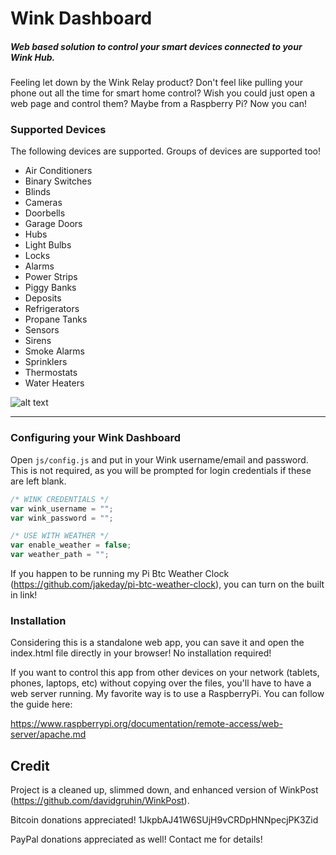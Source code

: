 # Wink Dashboard
##### Web based solution to control your smart devices connected to your Wink Hub.

Feeling let down by the Wink Relay product? Don't feel like pulling your phone out all the time for smart home control? Wish you could just open a web page and control them? Maybe from a Raspberry Pi? Now you can!

### Supported Devices

The following devices are supported. Groups of devices are supported too!

* Air Conditioners
* Binary Switches
* Blinds
* Cameras
* Doorbells
* Garage Doors
* Hubs
* Light Bulbs
* Locks
* Alarms
* Power Strips
* Piggy Banks
* Deposits
* Refrigerators
* Propane Tanks
* Sensors
* Sirens
* Smoke Alarms
* Sprinklers
* Thermostats
* Water Heaters

![alt text](https://s10.postimg.org/686g07xbd/Wink_Dashboard.png "Wink Dashboard")

* * *

### Configuring your Wink Dashboard

Open `js/config.js` and put in your Wink username/email and password. This is not required, as you will be prompted for login credentials if these are left blank.

```javascript
/* WINK CREDENTIALS */
var wink_username = "";
var wink_password = "";

/* USE WITH WEATHER */
var enable_weather = false;
var weather_path = "";
```

If you happen to be running my Pi Btc Weather Clock (https://github.com/jakeday/pi-btc-weather-clock), you can turn on the built in link!

### Installation

Considering this is a standalone web app, you can save it and open the index.html file directly in your browser! No installation required!

If you want to control this app from other devices on your network (tablets, phones, laptops, etc) without copying over the files, you'll have to have a web server running. My favorite way is to use a RaspberryPi. You can follow the guide here:

https://www.raspberrypi.org/documentation/remote-access/web-server/apache.md

## Credit

Project is a cleaned up, slimmed down, and enhanced version of WinkPost (https://github.com/davidgruhin/WinkPost).

Bitcoin donations appreciated! 1JkpbAJ41W6SUjH9vCRDpHNNpecjPK3Zid

PayPal donations appreciated as well! Contact me for details!
